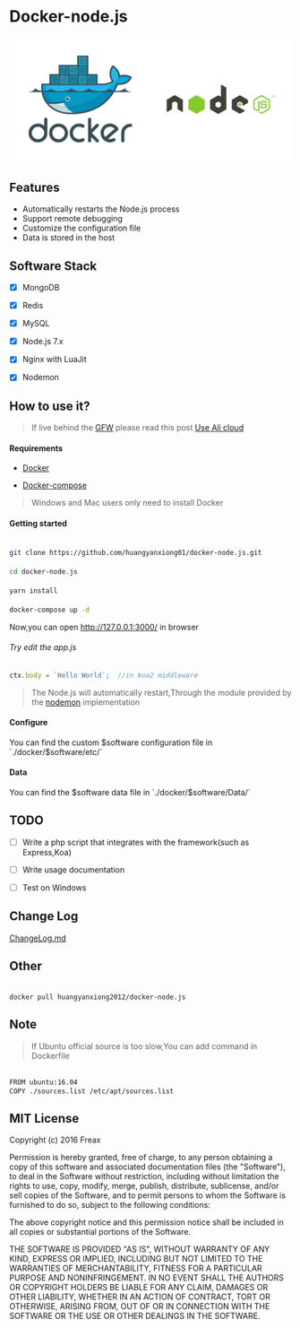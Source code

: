 # Docker-node.js

![nodejsanddocker](./images/nodejsanddocker.jpeg)

## Features

- Automatically restarts the Node.js process
- Support remote debugging
- Customize the configuration file
- Data is stored in the host

 
## Software Stack
- [x] MongoDB
- [x] Redis
- [x] MySQL
- [x] Node.js 7.x
- [x] Nginx with LuaJit
- [x] Nodemon


## How to use it?

>If live behind the [GFW](https://zh.wikipedia.org/zh-hans/%E9%98%B2%E7%81%AB%E9%95%BF%E5%9F%8E) please read this post [Use Ali cloud](http://www.myfreax.com/use-aliyun-mirror-acceleration-on-docker/)


#### Requirements

- [Docker](https://www.docker.com/)

- [Docker-compose](https://github.com/docker/compose/releases)

>Windows and Mac users only need to install Docker

#### Getting started

```bash

git clone https://github.com/huangyanxiong01/docker-node.js.git

cd docker-node.js

yarn install

docker-compose up -d
```
Now,you can open http://127.0.0.1:3000/ in browser

###### Try edit the app.js

```js
ctx.body = `Hello World`;  //in koa2 middleware
```
>The Node.js will automatically restart,Through the module provided by the [nodemon](https://github.com/remy/nodemon) implementation


#### Configure 

You can find the custom $software configuration file in `./docker/$software/etc/`


#### Data

You can find the  $software data file in `./docker/$software/Data/`

## TODO

- [ ] Write a php script that integrates with the framework(such as Express,Koa)
- [ ] Write usage documentation
- [ ] Test on Windows




## Change Log
[ChangeLog.md](ChangeLog.md)



## Other

```

docker pull huangyanxiong2012/docker-node.js

```



## Note

> If Ubuntu official source is too slow,You can add command in Dockerfile

```

FROM ubuntu:16.04
COPY ./sources.list /etc/apt/sources.list

```
## MIT License

Copyright (c) 2016 Freax

Permission is hereby granted, free of charge, to any person obtaining a copy
of this software and associated documentation files (the "Software"), to deal
in the Software without restriction, including without limitation the rights
to use, copy, modify, merge, publish, distribute, sublicense, and/or sell
copies of the Software, and to permit persons to whom the Software is
furnished to do so, subject to the following conditions:

The above copyright notice and this permission notice shall be included in all
copies or substantial portions of the Software.

THE SOFTWARE IS PROVIDED "AS IS", WITHOUT WARRANTY OF ANY KIND, EXPRESS OR
IMPLIED, INCLUDING BUT NOT LIMITED TO THE WARRANTIES OF MERCHANTABILITY,
FITNESS FOR A PARTICULAR PURPOSE AND NONINFRINGEMENT. IN NO EVENT SHALL THE
AUTHORS OR COPYRIGHT HOLDERS BE LIABLE FOR ANY CLAIM, DAMAGES OR OTHER
LIABILITY, WHETHER IN AN ACTION OF CONTRACT, TORT OR OTHERWISE, ARISING FROM,
OUT OF OR IN CONNECTION WITH THE SOFTWARE OR THE USE OR OTHER DEALINGS IN THE
SOFTWARE.
